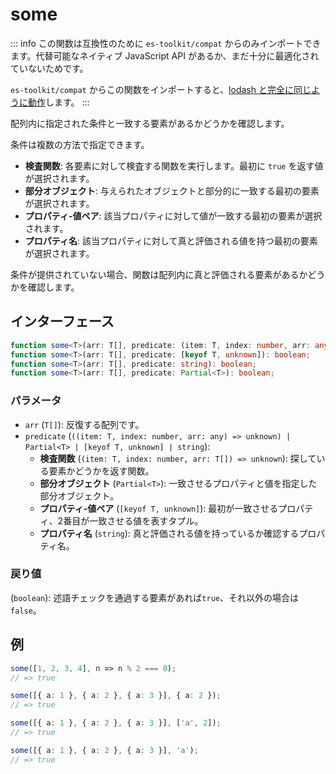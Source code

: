 # some

::: info
この関数は互換性のために `es-toolkit/compat` からのみインポートできます。代替可能なネイティブ JavaScript API があるか、まだ十分に最適化されていないためです。

`es-toolkit/compat` からこの関数をインポートすると、[lodash と完全に同じように動作](../../../compatibility.md)します。
:::

配列内に指定された条件と一致する要素があるかどうかを確認します。

条件は複数の方法で指定できます。

- **検査関数**: 各要素に対して検査する関数を実行します。最初に `true` を返す値が選択されます。
- **部分オブジェクト**: 与えられたオブジェクトと部分的に一致する最初の要素が選択されます。
- **プロパティ-値ペア**: 該当プロパティに対して値が一致する最初の要素が選択されます。
- **プロパティ名**: 該当プロパティに対して真と評価される値を持つ最初の要素が選択されます。

条件が提供されていない場合、関数は配列内に真と評価される要素があるかどうかを確認します。

## インターフェース

```typescript
function some<T>(arr: T[], predicate: (item: T, index: number, arr: any) => unknown): boolean;
function some<T>(arr: T[], predicate: [keyof T, unknown]): boolean;
function some<T>(arr: T[], predicate: string): boolean;
function some<T>(arr: T[], predicate: Partial<T>): boolean;
```

### パラメータ

- `arr` (`T[]`): 反復する配列です。
- `predicate` (`((item: T, index: number, arr: any) => unknown) | Partial<T> | [keyof T, unknown] | string`):
  - **検査関数** (`(item: T, index: number, arr: T[]) => unknown`): 探している要素かどうかを返す関数。
  - **部分オブジェクト** (`Partial<T>`): 一致させるプロパティと値を指定した部分オブジェクト。
  - **プロパティ-値ペア** (`[keyof T, unknown]`): 最初が一致させるプロパティ、2番目が一致させる値を表すタプル。
  - **プロパティ名** (`string`): 真と評価される値を持っているか確認するプロパティ名。

### 戻り値

(`boolean`): 述語チェックを通過する要素があれば`true`、それ以外の場合は`false`。

## 例

```typescript
some([1, 2, 3, 4], n => n % 2 === 0);
// => true

some([{ a: 1 }, { a: 2 }, { a: 3 }], { a: 2 });
// => true

some([{ a: 1 }, { a: 2 }, { a: 3 }], ['a', 2]);
// => true

some([{ a: 1 }, { a: 2 }, { a: 3 }], 'a');
// => true
```
